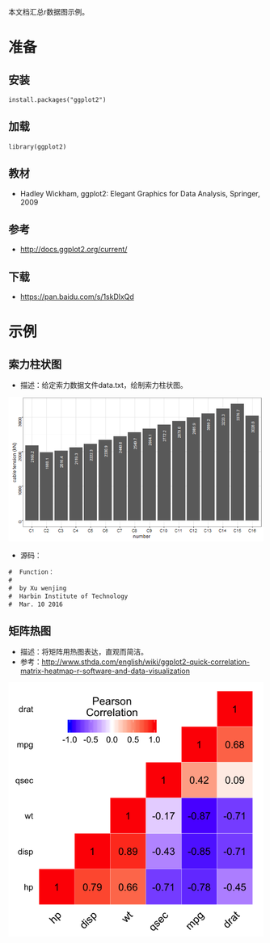 本文档汇总r数据图示例。
# 准备
## 安装
    install.packages("ggplot2")

## 加载
    library(ggplot2)

## 教材
   - Hadley Wickham, ggplot2: Elegant Graphics for Data Analysis, Springer, 2009

## 参考
   - <http://docs.ggplot2.org/current/>

## 下载
   - <https://pan.baidu.com/s/1skDlxQd>

# 示例

## 索力柱状图

- 描述：给定索力数据文件data.txt，绘制索力柱状图。

![开源桥索力分布](./p001.png)

- 源码：

```
#  Function：
#
#  by Xu wenjing
#  Harbin Institute of Technology
#  Mar. 10 2016
```
## 矩阵热图

- 描述：将矩阵用热图表达，直观而简洁。
- 参考：<http://www.sthda.com/english/wiki/ggplot2-quick-correlation-matrix-heatmap-r-software-and-data-visualization>

![相关系数矩阵](./p002.png)


